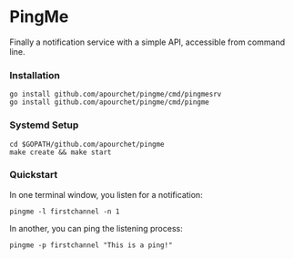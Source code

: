 # PingMe

Finally a notification service with a simple API, accessible from command line.

### Installation
    go install github.com/apourchet/pingme/cmd/pingmesrv
    go install github.com/apourchet/pingme/cmd/pingme

### Systemd Setup
    cd $GOPATH/github.com/apourchet/pingme
    make create && make start

### Quickstart
In one terminal window, you listen for a notification:

    pingme -l firstchannel -n 1

In another, you can ping the listening process:

    pingme -p firstchannel "This is a ping!"
    

